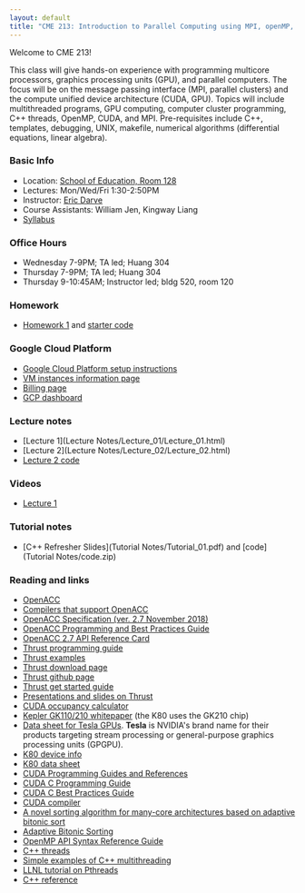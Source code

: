 ```yaml
---
layout: default
title: "CME 213: Introduction to Parallel Computing using MPI, openMP, and CUDA"
---
```


Welcome to CME 213!

This class will give hands-on experience with programming multicore processors, graphics processing units (GPU), and parallel computers. The focus will be on the message passing interface (MPI, parallel clusters) and the compute unified device architecture (CUDA, GPU). Topics will include multithreaded programs, GPU computing, computer cluster programming, C++ threads, OpenMP, CUDA, and MPI. Pre-requisites include C++, templates, debugging, UNIX, makefile, numerical algorithms (differential equations, linear algebra).

### Basic Info
* Location: [School of Education, Room 128](https://campus-map.stanford.edu/?srch=School+of+Education+128)  
* Lectures: Mon/Wed/Fri 1:30-2:50PM
* Instructor: [Eric Darve](https://me.stanford.edu/people/eric-darve)  
* Course Assistants: William Jen, Kingway Liang
* [Syllabus](https://canvas.stanford.edu/courses/110850/assignments/syllabus)

### Office Hours
* Wednesday 7-9PM; TA led; Huang 304
* Thursday 7-9PM; TA led; Huang 304
* Thursday 9-10:45AM; Instructor led; bldg 520, room 120 

### Homework
* [Homework 1](Homework/hw1.pdf) and [starter code](Homework/code_hw1.zip)

### Google Cloud Platform 
* [Google Cloud Platform setup instructions](./gcp.html)
* [VM instances information page](https://console.cloud.google.com/compute)
* [Billing page](https://console.cloud.google.com/billing)
* [GCP dashboard](https://console.cloud.google.com/home)

### Lecture notes
* [Lecture 1](Lecture Notes/Lecture_01/Lecture_01.html)
* [Lecture 2](Lecture Notes/Lecture_02/Lecture_02.html)
* [Lecture 2 code](https://github.com/stanford-cme213/stanford-cme213.github.io/tree/master/Code/Lecture_02)

### Videos
* [Lecture 1](https://youtu.be/mmJ__Ygexos)

### Tutorial notes
* [C++ Refresher Slides](Tutorial Notes/Tutorial_01.pdf) and [code](Tutorial Notes/code.zip)

### Reading and links
* [OpenACC](https://www.openacc.org/)
* [Compilers that support OpenACC](https://www.openacc.org/tools)
* [OpenACC Specification (ver. 2.7 November 2018)](https://www.openacc.org/sites/default/files/inline-files/OpenACC.2.6.final.pdf)
* [OpenACC Programming and Best Practices Guide](http://www.openacc.org/sites/default/files/OpenACC_Programming_Guide_0.pdf)
* [OpenACC 2.7 API Reference Card](https://www.pgroup.com/lit/literature/openacc-api-guide-2.7.pdf)
* [Thrust programming guide](https://docs.nvidia.com/cuda/thrust/index.html)
* [Thrust examples](https://github.com/thrust/thrust/tree/master/examples)
* [Thrust download page](https://developer.nvidia.com/thrust)
* [Thrust github page](https://thrust.github.io/)
* [Thrust get started guide](https://github.com/thrust/thrust/wiki/Quick-Start-Guide)
* [Presentations and slides on Thrust](https://github.com/thrust/thrust/downloads)
* [CUDA occupancy calculator](Reading/CUDA_Occupancy_Calculator.xls)
* [Kepler GK110/210 whitepaper](Reading/NVIDIA_Kepler_GK110_GK210_Architecture_Whitepaper.pdf) (the K80 uses the GK210 chip)
* [Data sheet for Tesla GPUs](https://en.wikipedia.org/wiki/Nvidia_Tesla). **Tesla** is NVIDIA's brand name for their products targeting stream processing or general-purpose graphics processing units (GPGPU).
* [K80 device info](k80.md)
* [K80 data sheet](https://www.nvidia.com/content/dam/en-zz/Solutions/Data-Center/tesla-product-literature/TeslaK80-datasheet.pdf)
* [CUDA Programming Guides and References](http://docs.nvidia.com/cuda/index.html)
* [CUDA C Programming Guide](http://docs.nvidia.com/cuda/pdf/CUDA_C_Programming_Guide.pdf)
* [CUDA C Best Practices Guide](http://docs.nvidia.com/cuda/pdf/CUDA_C_Best_Practices_Guide.pdf)
* [CUDA compiler](https://docs.nvidia.com/cuda/pdf/CUDA_Compiler_Driver_NVCC.pdf)
* [A novel sorting algorithm for many-core architectures based on adaptive bitonic sort](https://ieeexplore.ieee.org/abstract/document/6267838)
* [Adaptive Bitonic Sorting](https://pdfs.semanticscholar.org/bcdf/c4e40c79547c9daf89dada4e1c23056871cb.pdf)
* [OpenMP API Syntax Reference Guide](https://www.openmp.org/wp-content/uploads/OpenMPRef-5.0-111802-web.pdf)
* [C++ threads](http://www.cplusplus.com/reference/thread/thread/)
* [Simple examples of C++ multithreading](https://www.geeksforgeeks.org/multithreading-in-cpp/)
* [LLNL tutorial on Pthreads](https://computing.llnl.gov/tutorials/pthreads/)
* [C++ reference](https://en.cppreference.com/w/cpp)
